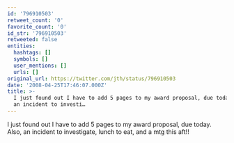```yaml
---
id: '796910503'
retweet_count: '0'
favorite_count: '0'
id_str: '796910503'
retweeted: false
entities:
  hashtags: []
  symbols: []
  user_mentions: []
  urls: []
original_url: https://twitter.com/jth/status/796910503
date: '2008-04-25T17:46:07.000Z'
title: >-
  I just found out I have to add 5 pages to my award proposal, due today. Also,
  an incident to investi…
---
```


I just found out I have to add 5 pages to my award proposal, due today. Also, an incident to investigate, lunch to eat, and a mtg this aft!!